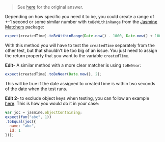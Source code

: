 
> See [here](https://stackoverflow.com/a/57675174/6456163) for the original answer.

Depending on how specific you need it to be, you could create a range of +-1 second or some similar number with `toBeWithinRange` from the [Jasmine Matchers](https://www.npmjs.com/package/jasmine-expect) package:

```js
expect(createdTime).toBeWithinRange(Date.now() - 1000, Date.now() + 1000)
```

With this method you will have to test the `createdTime` separately from the other test, but that shouldn't be too big of an issue. You just need to assign the return property that you want to the variable `createdTime`.

**Edit**- A similar method with a more clear matcher is using `toBeNear`:

```js
expect(createdTime).toBeNear(Date.now(), 2);
```

This will be true if the date assigned to createdTime is within two seconds of the date when the test runs.

**Edit 2**- to exclude object keys when testing, you can follow an example [here](https://stackoverflow.com/a/24487384/6456163). This is how you would do it in your case:

```js
var joc = jasmine.objectContaining;
expect(fun("abc", 1))
.toEqual(joc({
  name: "abc",
  id: 1
}));
```
